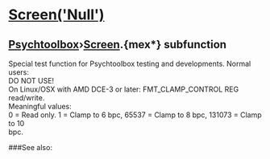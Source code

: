 # [Screen('Null')](Screen-Null) 
## [Psychtoolbox](Pyschtoolbox)&#8250;[Screen](Screen).{mex*} subfunction


Special test function for Psychtoolbox testing and developments. Normal users:  
DO NOT USE!  
On Linux/OSX with AMD DCE-3 or later: FMT\_CLAMP\_CONTROL REG read/write.  
Meaningful values:  
0 = Read only. 1 = Clamp to 6 bpc, 65537 = Clamp to 8 bpc, 131073 = Clamp to 10  
bpc.  
  


###See also:

